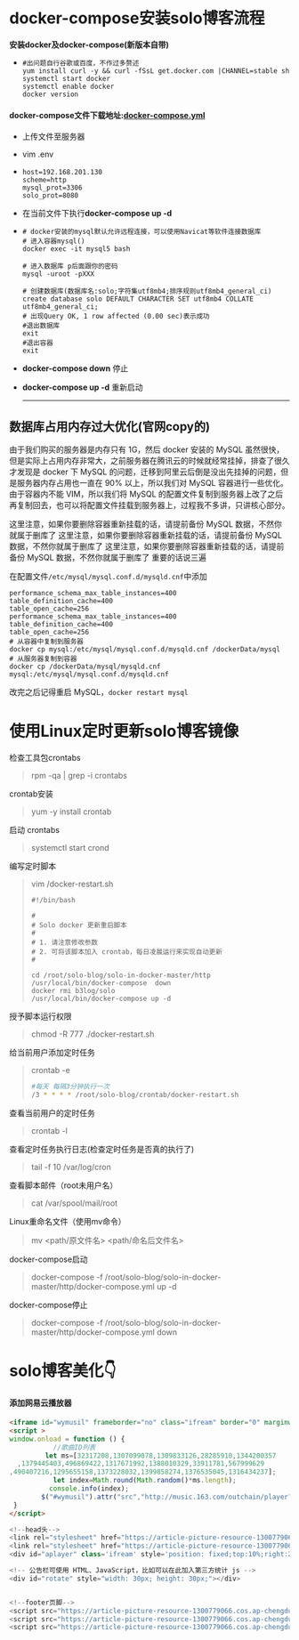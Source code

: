 # docker-compose安装solo博客流程

**安装docker及docker-compose(新版本自带)**

- ```shell
  #出问题自行谷歌或百度，不作过多赘述
  yum install curl -y && curl -fSsL get.docker.com |CHANNEL=stable sh 
  systemctl start docker 
  systemctl enable docker 
  docker version
  ```

#### docker-compose文件下载地址:[docker-compose.yml](https://article-picture-resource-1300779066.cos.ap-chengdu.myqcloud.com/resource/solo-blog/docker-compose.yml )

- 上传文件至服务器

- vim .env

- ```shell
  host=192.168.201.130
  scheme=http
  mysql_prot=3306
  solo_prot=8080
  ```

- 在当前文件下执行**docker-compose up -d**

- ```shell
  # docker安装的mysql默认允许远程连接，可以使用Navicat等软件连接数据库
  # 进入容器mysql()
  docker exec -it mysql5 bash
  
  # 进入数据库 p后面跟你的密码
  mysql -uroot -pXXX
  
  # 创建数据库(数据库名:solo;字符集utf8mb4;排序规则utf8mb4_general_ci)
  create database solo DEFAULT CHARACTER SET utf8mb4 COLLATE utf8mb4_general_ci;
  # 出现Query OK, 1 row affected (0.00 sec)表示成功
  #退出数据库
  exit
  #退出容器
  exit
  
  ```

- **docker-compose down** 停止

- **docker-compose up -d**  重新启动

  ------
  
  

## 数据库占用内存过大优化(官网copy的)

由于我们购买的服务器是内存只有 1G，然后 docker 安装的 MySQL 虽然很快，但是实际上占用内存非常大，之前服务器在腾讯云的时候就经常挂掉，排查了很久才发现是 docker 下 MySQL 的问题，迁移到阿里云后倒是没出先挂掉的问题，但是服务器内存占用也一直在 90% 以上，所以我们对 MySQL 容器进行一些优化。
 由于容器内不能 VIM，所以我们将 MySQL 的配置文件复制到服务器上改了之后再复制回去，也可以将配置文件挂载到服务器上，过程我不多讲，只讲核心部分。

 这里注意，如果你要删除容器重新挂载的话，请提前备份 MySQL 数据，不然你就属于删库了
 这里注意，如果你要删除容器重新挂载的话，请提前备份 MySQL 数据，不然你就属于删库了
 这里注意，如果你要删除容器重新挂载的话，请提前备份 MySQL 数据，不然你就属于删库了
 重要的话说三遍

在配置文件`/etc/mysql/mysql.conf.d/mysqld.cnf`中添加

```shell
performance_schema_max_table_instances=400
table_definition_cache=400
table_open_cache=256
performance_schema_max_table_instances=400
table_definition_cache=400
table_open_cache=256
# 从容器中复制到服务器
docker cp mysql:/etc/mysql/mysql.conf.d/mysqld.cnf /dockerData/mysql
# 从服务器复制到容器
docker cp /dockerData/mysql/mysqld.cnf mysql:/etc/mysql/mysql.conf.d/mysqld.cnf
```

改完之后记得重启 MySQL，`docker restart mysql`

# 使用Linux定时更新solo博客镜像

检查工具包crontabs

> rpm -qa | grep -i crontabs 

 crontab安装

> yum -y install crontab

启动 crontabs

> systemctl start crond

编写定时脚本

> vim /docker-restart.sh 
>
> ```shell
> #!/bin/bash
> 
> #
> # Solo docker 更新重启脚本
> #
> # 1. 请注意修改参数
> # 2. 可将该脚本加入 crontab，每日凌晨运行来实现自动更新
> #
> 
> cd /root/solo-blog/solo-in-docker-master/http
> /usr/local/bin/docker-compose  down
> docker rmi b3log/solo
> /usr/local/bin/docker-compose up -d
> ```

授予脚本运行权限

> chmod -R 777 ./docker-restart.sh 

给当前用户添加定时任务

>crontab -e
>
>```sh
>#每天 每隔3分钟执行一次
>/3 * * * * /root/solo-blog/crontab/docker-restart.sh
>```

查看当前用户的定时任务

>crontab -l

查看定时任务执行日志(检查定时任务是否真的执行了)

> tail -f 10 /var/log/cron

查看脚本邮件（root未用户名）

> cat /var/spool/mail/root

Linux重命名文件（使用mv命令）

> mv  <path/原文件名>  <path/命名后文件名>

docker-compose启动

> docker-compose -f /root/solo-blog/solo-in-docker-master/http/docker-compose.yml up -d

docker-compose停止

>docker-compose -f /root/solo-blog/solo-in-docker-master/http/docker-compose.yml  down  

# solo博客美化👇

#### 添加网易云播放器

```html
<iframe id="wymusil" frameborder="no" class="ifream" border="0" marginwidth="0" marginheight="0" width=20% height=86  style='position:fixed;top:15%;right:5px;z-index:9999' src="">
<script >
window.onload = function () {
           //歌曲ID列表
         let ms=[32317208,1307099078,1309833126,28285910,1344200357
  ,1379445403,496869422,1317671992,1388010329,33911781,567999629
,490407216,1295655158,1373228032,1399858274,1376535045,1316434237];  
           let index=Math.round(Math.random()*ms.length);
          console.info(index);
        $("#wymusil").attr("src","http://music.163.com/outchain/player?type=2&id="+ms[index]+"&auto=1&height=66");
 }
</script>
```

```javascript
<!--head头-->
<link rel="stylesheet" href="https://article-picture-resource-1300779066.cos.ap-chengdu.myqcloud.com/resource/solo-blog/APlayer.min.css">
<link rel="stylesheet" href="https://article-picture-resource-1300779066.cos.ap-chengdu.myqcloud.com/resource/solo-blog/dzcss.css">
<div id="aplayer" class='ifream' style='position: fixed;top:10%;right:2%;width:20%;z-index: 999;'></div>

<!-- 公告栏可使用 HTML、JavaScript，比如可以在此加入第三方统计 js -->
<div id="rotate" style="width: 30px; height: 30px;"></div>


<!--footer页脚-->
<script src="https://article-picture-resource-1300779066.cos.ap-chengdu.myqcloud.com/resource/solo-blog/APlayer.min.js"></script>
<script src="https://article-picture-resource-1300779066.cos.ap-chengdu.myqcloud.com/resource/solo-blog/loves.js"></script>
<script src="https://article-picture-resource-1300779066.cos.ap-chengdu.myqcloud.com/resource/solo-blog/dzjs.js"></script>
```



